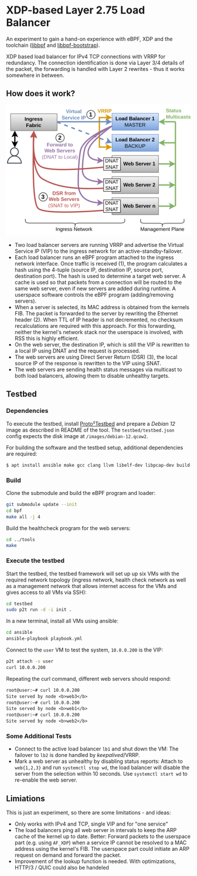 # XDP-based Layer 2.75 Load Balancer

An experiment to gain a hand-on experience with eBPF, XDP and the toolchain ([libbpf](https://github.com/libbpf/libbpf) and [libbpf-bootstrap](https://github.com/libbpf/libbpf-bootstrap)).

XDP based load balancer for IPv4 TCP connections with VRRP for redundancy. 
The connection identification is done via Layer 3/4 details of the packet, the forwarding is handled with Layer 2 rewrites - thus it works somewhere in between.

## How does it work?
![Overview](overview.png)

- Two load balancer servers are running VRRP and advertise the Virtual Service IP (VIP) to the ingress network for an active-standby-failover.
- Each load balancer runs an eBPF program attached to the ingress network interface. Once traffic is received (1), the program calculates a hash using the 4-tuple (source IP, destination IP, source port, destination port). The hash is used to determine a target web server. A cache is used so that packets from a connection will be routed to the same web server, even if new servers are added during runtime. A userspace software controls the eBPF program (adding/removing servers).
- When a server is selected, its MAC address is obtained from the kernels FIB. The packet is forwarded to the server by rewriting the Ethernet header (2). When TTL of IP header is not decremented, no checksum recalculations are required with this approach. For this forwarding, neither the kernel's network stack nor the userspace is involved, with RSS this is highly efficient.
- On the web server, the destination IP, which is still the VIP is rewritten to a local IP using DNAT and the request is processed.
- The web servers are using Direct Server Return (DSR) (3), the local source IP of the response is rewritten to the VIP using SNAT.
- The web servers are sending health status messages via multicast to both load balancers, allowing them to disable unhealthy targets.

## Testbed

### Dependencies
To execute the testbed, install [Proto²Testbed](https://github.com/martin-ottens/proto2testbed) and prepare a *Debian 12* image as described in README of the tool. The `testbed/testbed.json` config expects the disk image at `/images/debian-12.qcow2`.

For building the software and the testbed setup, additional dependencies are required:
```bash
$ apt install ansible make gcc clang llvm libelf-dev libpcap-dev build-essential libc6-dev-i386 m4 libconfig-dev
```

### Build
Clone the submodule and build the eBPF program and loader:
```bash
git submodule update --init
cd bpf
make all -j 4
```

Build the healthcheck program for the web servers:
```bash
cd ../tools
make
```

### Execute the testbed
Start the testbed, the testbed framework will set up up six VMs with the required network topology (ingress network, health check network as well as a management network that allows internet access for the VMs and gives access to all VMs via SSH):
```bash
cd testbed
sudo p2t run -d -i init .
```

In a new terminal, install all VMs using ansible:
```bash
cd ansible
ansible-playbook playbook.yml
```

Connect to the `user` VM to test the system, `10.0.0.200` is the VIP:
```bash
p2t attach -s user
curl 10.0.0.200
```

Repeating the curl command, different web servers should respond:
```txt
root@user:~# curl 10.0.0.200
Site served by node <b>web3</b>
root@user:~# curl 10.0.0.200
Site served by node <b>web1</b>
root@user:~# curl 10.0.0.200
Site served by node <b>web2</b>
```

### Some Additional Tests
- Connect to the active load balancer `lb1` and shut down the VM: The failover to `lb2` is done handled by *keepalived*/VRRP.
- Mark a web server as unhealthy by disabling status reports: Attach to `web{1,2,3}` and run `systemctl stop wd`, the load balancer will disable the server from the selection within 10 seconds. Use `systemctl start wd` to re-enable the web server.


## Limiations
This is just an experiment, so there are some limitations - and ideas:
- Only works with IPv4 and TCP, single VIP and for "one service"
- The load balancers ping all web server in intervals to keep the ARP cache of the kernel up to date. Better: Forward packets to the userspace part (e.g. using `AF_XDP`) when a service IP cannot be resolved to a MAC address using the kernel's FIB. The userspace part could initiate an ARP request on demand and forward the packet.
- Improvement of the lookup function is needed. With optimizations, HTTP/3 / QUIC could also be handeled
